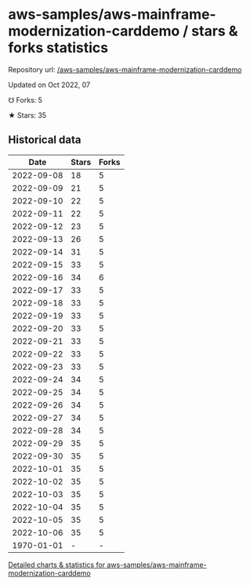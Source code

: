 # aws-samples/aws-mainframe-modernization-carddemo / stars & forks statistics

Repository url: [/aws-samples/aws-mainframe-modernization-carddemo](https://github.com/aws-samples/aws-mainframe-modernization-carddemo)

Updated on Oct 2022, 07

☋ Forks: 5

★ Stars: 35

## Historical data
| Date | Stars | Forks |
|------|-------|-------|
| 2022-09-08 | 18 | 5 | 
| 2022-09-09 | 21 | 5 | 
| 2022-09-10 | 22 | 5 | 
| 2022-09-11 | 22 | 5 | 
| 2022-09-12 | 23 | 5 | 
| 2022-09-13 | 26 | 5 | 
| 2022-09-14 | 31 | 5 | 
| 2022-09-15 | 33 | 5 | 
| 2022-09-16 | 34 | 6 | 
| 2022-09-17 | 33 | 5 | 
| 2022-09-18 | 33 | 5 | 
| 2022-09-19 | 33 | 5 | 
| 2022-09-20 | 33 | 5 | 
| 2022-09-21 | 33 | 5 | 
| 2022-09-22 | 33 | 5 | 
| 2022-09-23 | 33 | 5 | 
| 2022-09-24 | 34 | 5 | 
| 2022-09-25 | 34 | 5 | 
| 2022-09-26 | 34 | 5 | 
| 2022-09-27 | 34 | 5 | 
| 2022-09-28 | 34 | 5 | 
| 2022-09-29 | 35 | 5 | 
| 2022-09-30 | 35 | 5 | 
| 2022-10-01 | 35 | 5 | 
| 2022-10-02 | 35 | 5 | 
| 2022-10-03 | 35 | 5 | 
| 2022-10-04 | 35 | 5 | 
| 2022-10-05 | 35 | 5 | 
| 2022-10-06 | 35 | 5 | 
| 1970-01-01 | - | - | 


[Detailed charts & statistics for aws-samples/aws-mainframe-modernization-carddemo](https://reviewgithub.com/rep/aws-samples/aws-mainframe-modernization-carddemo)
